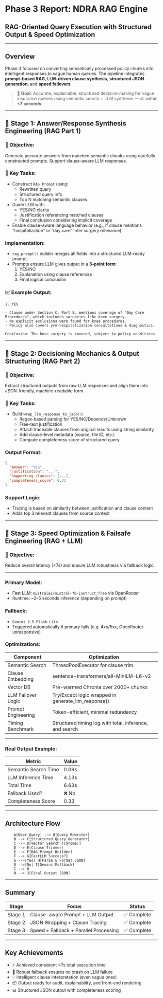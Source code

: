 # Phase 3 Report: NDRA RAG Engine 
## RAG-Oriented Query Execution with Structured Output & Speed Optimization

---

## Overview

Phase 3 focused on converting semantically processed policy chunks into intelligent responses to vague human queries. The pipeline integrates **prompt-based RAG**, **LLM-driven clause synthesis**, **structured JSON generation**, and **speed failovers**.

> 🎯 **Goal**: Accurate, explainable, structured decision-making for vague insurance queries using semantic search + LLM synthesis — all within **<7 seconds**.

---

## 🔹 Stage 1: Answer/Response Synthesis Engineering (RAG Part 1)

### 🎯 Objective:
Generate accurate answers from matched semantic chunks using carefully constructed prompts. Support clause-aware LLM responses.

### 🔨 Key Tasks:
- Construct `RAG Prompt` using:
  - Rewritten query
  - Structured query info
  - Top N matching semantic clauses
- Guide LLM with:
  - YES/NO clarity
  - Justification referencing matched clauses
  - Final conclusion considering implicit coverage
- Enable clause-aware language behavior (e.g., if clause mentions “hospitalization” or “day care” infer surgery relevance)

### Implementation:
- `rag_prompt()` builder merges all fields into a structured LLM-ready prompt.
- Prompts ensure LLM gives output in a **3-point form**:
  1. YES/NO
  2. Explanation using clause references
  3. Final logical conclusion

### 📈 Example Output:
```
1. YES

- Clause under Section C, Part B, mentions coverage of "Day Care Procedures", which includes surgeries like knee surgery.
- No explicit exclusions were found for knee procedures.
- Policy also covers pre-hospitalization consultations & diagnostics.

Conclusion: The knee surgery is covered, subject to policy conditions.
```

---

## 🔹 Stage 2: Decisioning Mechanics & Output Structuring (RAG Part 2)

### 🎯 Objective:
Extract structured outputs from raw LLM responses and align them into JSON-friendly, machine-readable form.

### 🔨 Key Tasks:
- Build `wrap_llm_response_to_json()`:
  - Regex-based parsing for YES/NO/Depends/Unknown
  - Free-text justification
  - Attach traceable clauses from original results using string similarity
  - Add clause-level metadata (source, file ID, etc.)
  - Compute completeness score of structured query

### Output Format:
```json
{
  "answer": "YES",
  "justification": "...",
  "supporting_clauses": [...],
  "completeness_score": 0.33
}
```

### Support Logic:
- Tracing is based on similarity between justification and clause content
- Adds top 3 relevant clauses from source context

---

## 🔹 Stage 3: Speed Optimization & Failsafe Engineering (RAG + LLM)

### 🎯 Objective:
Reduce overall latency (<7s) and ensure LLM robustness via fallback logic.

---

### Primary Model:
- Fast LLM: `mistralai/mistral-7b-instruct:free` via OpenRouter  
- Runtime: ~2–5 seconds inference (depending on prompt)

### Fallback:
- `Gemini 2.5 Flash Lite`
- Triggered automatically if primary fails (e.g. 4xx/5xx, OpenRouter unresponsive)

### Optimizations:

| Component           | Optimization                              |
|---------------------|-------------------------------------------|
| Semantic Search     | ThreadPoolExecutor for clause trim        |
| Clause Embedding    | sentence-transformers/all-MiniLM-L6-v2   |
| Vector DB           | Pre-warmed Chroma over 2000+ chunks      |
| LLM Failover Logic  | Try/Except logic wrapped in generate_llm_response() |
| Prompt Engineering  | Token-efficient, minimal redundancy      |
| Timing Benchmark    | Structured timing log with total, inference, and search |

---

### Real Output Example:

| Metric                 | Value    |
|------------------------|----------|
| Semantic Search Time   | 0.09s    |
| LLM Inference Time     | 4.13s    |
| Total Time             | 6.63s    |
| Fallback Used?         | ❌ No    |
| Completeness Score     | 0.33     |

---

## Architecture Flow

```text
    A[User Query] --> B[Query Rewriter]
    B --> C[Structured Query Generator]
    C --> D[Vector Search (Chroma)]
    D --> E[Clause Trimmer]
    E --> F[RAG Prompt Builder]
    F --> G{FastLLM Success?}
    G -->|Yes| H[Parse & Format JSON]
    G -->|No| I[Gemini Fallback]
    I --> H
    H --> J[Final Output JSON]
```

---

## Summary

| Stage   | Focus                                 | Status       |
|---------|----------------------------------------|--------------|
| Stage 1 | Clause-aware Prompt + LLM Output       | ✅ Complete  |
| Stage 2 | JSON Wrapping + Clause Tracing         | ✅ Complete  |
| Stage 3 | Speed + Fallback + Parallel Processing | ✅ Complete  |

---

## Key Achievements

- ⚡ Achieved consistent <7s total execution time
- 🔁 Robust fallback ensures no crash on LLM failure
- 💡 Intelligent clause interpretation (even vague ones)
- 📦 Output ready for audit, explainability, and front-end rendering
- 📊 Structured JSON output with completeness scoring
